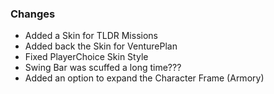 ### Changes ###

  * Added a Skin for TLDR Missions
  * Added back the Skin for VenturePlan
  * Fixed PlayerChoice Skin Style
  * Swing Bar was scuffed a long time???
  * Added an option to expand the Character Frame (Armory)

